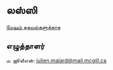 லஸ்ஸி
====
[மேலும் தகவல்களுக்காக](https://லஸ்ஸி.இந்தியா)

எழுத்தாளர்
---------
ம. ஜூலீஎன்: julien.malard@mail.mcgill.ca